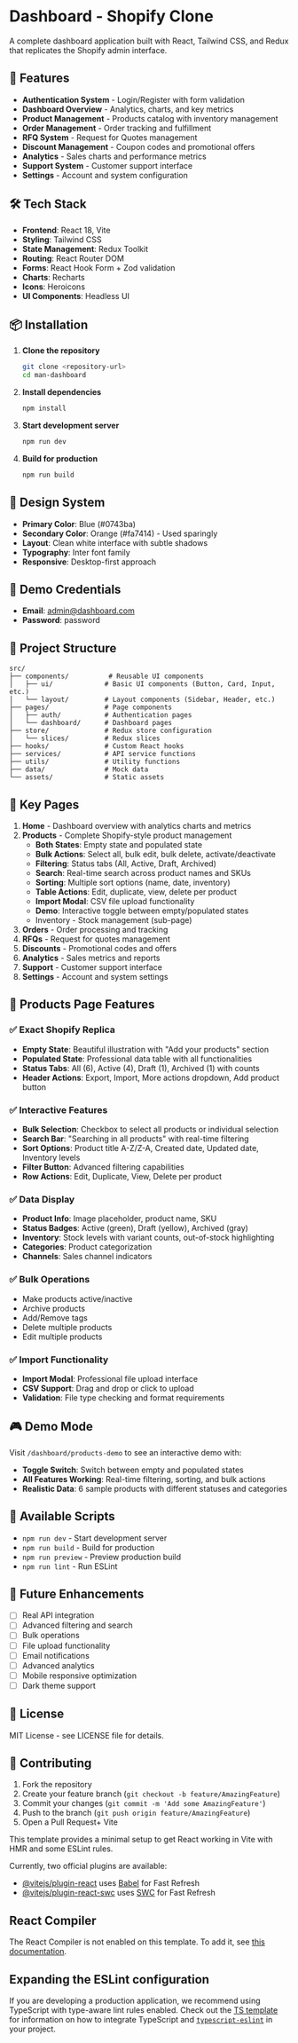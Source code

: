# Dashboard - Shopify Clone

A complete dashboard application built with React, Tailwind CSS, and Redux that replicates the Shopify admin interface.

## 🚀 Features

- **Authentication System** - Login/Register with form validation
- **Dashboard Overview** - Analytics, charts, and key metrics
- **Product Management** - Products catalog with inventory management
- **Order Management** - Order tracking and fulfillment
- **RFQ System** - Request for Quotes management
- **Discount Management** - Coupon codes and promotional offers
- **Analytics** - Sales charts and performance metrics
- **Support System** - Customer support interface
- **Settings** - Account and system configuration

## 🛠️ Tech Stack

- **Frontend**: React 18, Vite
- **Styling**: Tailwind CSS
- **State Management**: Redux Toolkit
- **Routing**: React Router DOM
- **Forms**: React Hook Form + Zod validation
- **Charts**: Recharts
- **Icons**: Heroicons
- **UI Components**: Headless UI

## 📦 Installation

1. **Clone the repository**
   ```bash
   git clone <repository-url>
   cd man-dashboard
   ```

2. **Install dependencies**
   ```bash
   npm install
   ```

3. **Start development server**
   ```bash
   npm run dev
   ```

4. **Build for production**
   ```bash
   npm run build
   ```

## 🎨 Design System

- **Primary Color**: Blue (#0743ba)
- **Secondary Color**: Orange (#fa7414) - Used sparingly
- **Layout**: Clean white interface with subtle shadows
- **Typography**: Inter font family
- **Responsive**: Desktop-first approach

## 🔐 Demo Credentials

- **Email**: admin@dashboard.com
- **Password**: password

## 📁 Project Structure

```
src/
├── components/          # Reusable UI components
│   ├── ui/             # Basic UI components (Button, Card, Input, etc.)
│   └── layout/         # Layout components (Sidebar, Header, etc.)
├── pages/              # Page components
│   ├── auth/           # Authentication pages
│   └── dashboard/      # Dashboard pages
├── store/              # Redux store configuration
│   └── slices/         # Redux slices
├── hooks/              # Custom React hooks
├── services/           # API service functions
├── utils/              # Utility functions
├── data/               # Mock data
└── assets/             # Static assets
```

## 🎯 Key Pages

1. **Home** - Dashboard overview with analytics charts and metrics
2. **Products** - Complete Shopify-style product management
   - **Both States**: Empty state and populated state
   - **Bulk Actions**: Select all, bulk edit, bulk delete, activate/deactivate
   - **Filtering**: Status tabs (All, Active, Draft, Archived)
   - **Search**: Real-time search across product names and SKUs
   - **Sorting**: Multiple sort options (name, date, inventory)
   - **Table Actions**: Edit, duplicate, view, delete per product
   - **Import Modal**: CSV file upload functionality
   - **Demo**: Interactive toggle between empty/populated states
   - Inventory - Stock management (sub-page)
3. **Orders** - Order processing and tracking
4. **RFQs** - Request for quotes management
5. **Discounts** - Promotional codes and offers
6. **Analytics** - Sales metrics and reports
7. **Support** - Customer support interface
8. **Settings** - Account and system settings

## 📸 Products Page Features

### ✅ **Exact Shopify Replica**
- **Empty State**: Beautiful illustration with "Add your products" section
- **Populated State**: Professional data table with all functionalities
- **Status Tabs**: All (6), Active (4), Draft (1), Archived (1) with counts
- **Header Actions**: Export, Import, More actions dropdown, Add product button

### ✅ **Interactive Features**
- **Bulk Selection**: Checkbox to select all products or individual selection
- **Search Bar**: "Searching in all products" with real-time filtering
- **Sort Options**: Product title A-Z/Z-A, Created date, Updated date, Inventory levels
- **Filter Button**: Advanced filtering capabilities
- **Row Actions**: Edit, Duplicate, View, Delete per product

### ✅ **Data Display**
- **Product Info**: Image placeholder, product name, SKU
- **Status Badges**: Active (green), Draft (yellow), Archived (gray)
- **Inventory**: Stock levels with variant counts, out-of-stock highlighting
- **Categories**: Product categorization
- **Channels**: Sales channel indicators

### ✅ **Bulk Operations**
- Make products active/inactive
- Archive products
- Add/Remove tags
- Delete multiple products
- Edit multiple products

### ✅ **Import Functionality**
- **Import Modal**: Professional file upload interface
- **CSV Support**: Drag and drop or click to upload
- **Validation**: File type checking and format requirements

## 🎮 **Demo Mode**
Visit `/dashboard/products-demo` to see an interactive demo with:
- **Toggle Switch**: Switch between empty and populated states
- **All Features Working**: Real-time filtering, sorting, and bulk actions
- **Realistic Data**: 6 sample products with different statuses and categories

## 🔧 Available Scripts

- `npm run dev` - Start development server
- `npm run build` - Build for production
- `npm run preview` - Preview production build
- `npm run lint` - Run ESLint

## 🚀 Future Enhancements

- [ ] Real API integration
- [ ] Advanced filtering and search
- [ ] Bulk operations
- [ ] File upload functionality
- [ ] Email notifications
- [ ] Advanced analytics
- [ ] Mobile responsive optimization
- [ ] Dark theme support

## 📄 License

MIT License - see LICENSE file for details.

## 🤝 Contributing

1. Fork the repository
2. Create your feature branch (`git checkout -b feature/AmazingFeature`)
3. Commit your changes (`git commit -m 'Add some AmazingFeature'`)
4. Push to the branch (`git push origin feature/AmazingFeature`)
5. Open a Pull Request+ Vite

This template provides a minimal setup to get React working in Vite with HMR and some ESLint rules.

Currently, two official plugins are available:

- [@vitejs/plugin-react](https://github.com/vitejs/vite-plugin-react/blob/main/packages/plugin-react) uses [Babel](https://babeljs.io/) for Fast Refresh
- [@vitejs/plugin-react-swc](https://github.com/vitejs/vite-plugin-react/blob/main/packages/plugin-react-swc) uses [SWC](https://swc.rs/) for Fast Refresh

## React Compiler

The React Compiler is not enabled on this template. To add it, see [this documentation](https://react.dev/learn/react-compiler/installation).

## Expanding the ESLint configuration

If you are developing a production application, we recommend using TypeScript with type-aware lint rules enabled. Check out the [TS template](https://github.com/vitejs/vite/tree/main/packages/create-vite/template-react-ts) for information on how to integrate TypeScript and [`typescript-eslint`](https://typescript-eslint.io) in your project.
